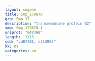 ```yaml
---
layout: smgene
title: Smp_179870
grp: Smp_17
description: "transmembrane protein 62"
smp: Smp_179870.1
uniprot: "G4VJ68"
length:  1113
cdd: "cd07401, cl13995"
kk: ns
categories: sm
---
```

